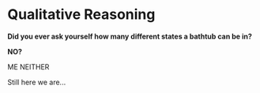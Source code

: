 # Qualitative Reasoning

__Did you ever ask yourself how many different states a bathtub can be in?__

__NO?__

ME NEITHER

Still here we are...

